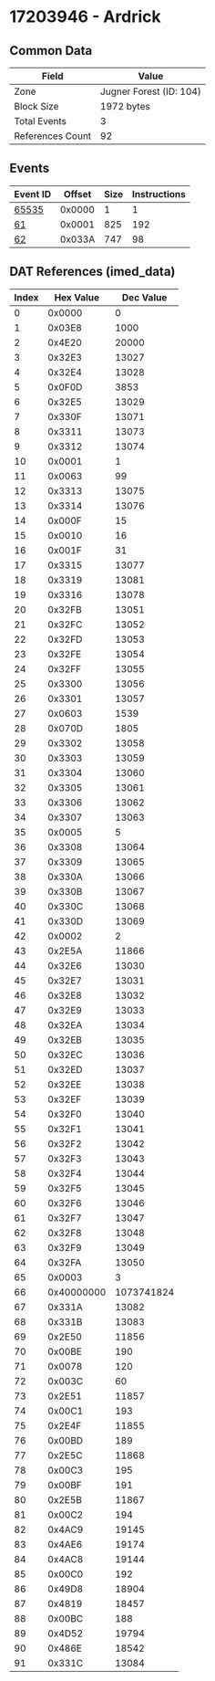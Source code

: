 # 17203946 - Ardrick

## Common Data

| Field            | Value                   |
|------------------|-------------------------|
| Zone             | Jugner Forest (ID: 104) |
| Block Size       | 1972 bytes              |
| Total Events     | 3                       |
| References Count | 92                      |

## Events

| Event ID            | Offset   |   Size |   Instructions |
|---------------------|----------|--------|----------------|
| [65535](./65535.md) | 0x0000   |      1 |              1 |
| [61](./61.md)       | 0x0001   |    825 |            192 |
| [62](./62.md)       | 0x033A   |    747 |             98 |

## DAT References (imed_data)

|   Index | Hex Value   |   Dec Value |
|---------|-------------|-------------|
|       0 | 0x0000      |           0 |
|       1 | 0x03E8      |        1000 |
|       2 | 0x4E20      |       20000 |
|       3 | 0x32E3      |       13027 |
|       4 | 0x32E4      |       13028 |
|       5 | 0x0F0D      |        3853 |
|       6 | 0x32E5      |       13029 |
|       7 | 0x330F      |       13071 |
|       8 | 0x3311      |       13073 |
|       9 | 0x3312      |       13074 |
|      10 | 0x0001      |           1 |
|      11 | 0x0063      |          99 |
|      12 | 0x3313      |       13075 |
|      13 | 0x3314      |       13076 |
|      14 | 0x000F      |          15 |
|      15 | 0x0010      |          16 |
|      16 | 0x001F      |          31 |
|      17 | 0x3315      |       13077 |
|      18 | 0x3319      |       13081 |
|      19 | 0x3316      |       13078 |
|      20 | 0x32FB      |       13051 |
|      21 | 0x32FC      |       13052 |
|      22 | 0x32FD      |       13053 |
|      23 | 0x32FE      |       13054 |
|      24 | 0x32FF      |       13055 |
|      25 | 0x3300      |       13056 |
|      26 | 0x3301      |       13057 |
|      27 | 0x0603      |        1539 |
|      28 | 0x070D      |        1805 |
|      29 | 0x3302      |       13058 |
|      30 | 0x3303      |       13059 |
|      31 | 0x3304      |       13060 |
|      32 | 0x3305      |       13061 |
|      33 | 0x3306      |       13062 |
|      34 | 0x3307      |       13063 |
|      35 | 0x0005      |           5 |
|      36 | 0x3308      |       13064 |
|      37 | 0x3309      |       13065 |
|      38 | 0x330A      |       13066 |
|      39 | 0x330B      |       13067 |
|      40 | 0x330C      |       13068 |
|      41 | 0x330D      |       13069 |
|      42 | 0x0002      |           2 |
|      43 | 0x2E5A      |       11866 |
|      44 | 0x32E6      |       13030 |
|      45 | 0x32E7      |       13031 |
|      46 | 0x32E8      |       13032 |
|      47 | 0x32E9      |       13033 |
|      48 | 0x32EA      |       13034 |
|      49 | 0x32EB      |       13035 |
|      50 | 0x32EC      |       13036 |
|      51 | 0x32ED      |       13037 |
|      52 | 0x32EE      |       13038 |
|      53 | 0x32EF      |       13039 |
|      54 | 0x32F0      |       13040 |
|      55 | 0x32F1      |       13041 |
|      56 | 0x32F2      |       13042 |
|      57 | 0x32F3      |       13043 |
|      58 | 0x32F4      |       13044 |
|      59 | 0x32F5      |       13045 |
|      60 | 0x32F6      |       13046 |
|      61 | 0x32F7      |       13047 |
|      62 | 0x32F8      |       13048 |
|      63 | 0x32F9      |       13049 |
|      64 | 0x32FA      |       13050 |
|      65 | 0x0003      |           3 |
|      66 | 0x40000000  |  1073741824 |
|      67 | 0x331A      |       13082 |
|      68 | 0x331B      |       13083 |
|      69 | 0x2E50      |       11856 |
|      70 | 0x00BE      |         190 |
|      71 | 0x0078      |         120 |
|      72 | 0x003C      |          60 |
|      73 | 0x2E51      |       11857 |
|      74 | 0x00C1      |         193 |
|      75 | 0x2E4F      |       11855 |
|      76 | 0x00BD      |         189 |
|      77 | 0x2E5C      |       11868 |
|      78 | 0x00C3      |         195 |
|      79 | 0x00BF      |         191 |
|      80 | 0x2E5B      |       11867 |
|      81 | 0x00C2      |         194 |
|      82 | 0x4AC9      |       19145 |
|      83 | 0x4AE6      |       19174 |
|      84 | 0x4AC8      |       19144 |
|      85 | 0x00C0      |         192 |
|      86 | 0x49D8      |       18904 |
|      87 | 0x4819      |       18457 |
|      88 | 0x00BC      |         188 |
|      89 | 0x4D52      |       19794 |
|      90 | 0x486E      |       18542 |
|      91 | 0x331C      |       13084 |
